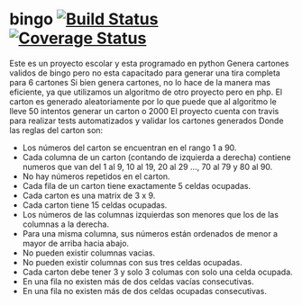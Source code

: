 # bingo [![Build Status](https://travis-ci.com/UberSquid/bingo.svg?branch=master)](https://travis-ci.com/UberSquid/bingo) [![Coverage Status](https://coveralls.io/repos/github/UberSquid/bingo/badge.svg?branch=master)](https://coveralls.io/github/UberSquid/bingo?branch=master)
Este es un proyecto escolar y esta programado en python 
Genera cartones validos de bingo pero no esta capacitado para generar una tira completa para 6 cartones
Si bien genera cartones, no lo hace de la manera mas eficiente, ya que utilizamos un algoritmo de otro proyecto pero en php.
El carton es generado aleatoriamente por lo que puede que al algoritmo le lleve 50 intentos generar un carton o 2000 
El proyecto cuenta con travis para realizar tests automatizados y validar los cartones generados
Donde las reglas del carton son: 
- Los números del carton se encuentran en el rango 1 a 90.
- Cada columna de un carton (contando de izquierda a derecha) contiene numeros que van del 1 al 9, 10 al 19, 20 al 29 ..., 70 al 79 y 80 al 90.
- No hay números repetidos en el carton.
- Cada fila de un carton tiene exactamente 5 celdas ocupadas.
- Cada carton es una matrix de 3 x 9.
- Cada carton tiene 15 celdas ocupadas.
- Los números de las columnas izquierdas son menores que los de las columnas a la derecha.
- Para una misma columna, sus números están ordenados de menor a mayor de arriba hacia abajo.
- No pueden existir columnas vacias.
- No pueden existir columnas con sus tres celdas ocupadas.
- Cada carton debe tener 3 y solo 3 columas con solo una celda ocupada.
- En una fila no existen más de dos celdas vacías consecutivas.
- En una fila no existen más de dos celdas ocupadas consecutivas.


